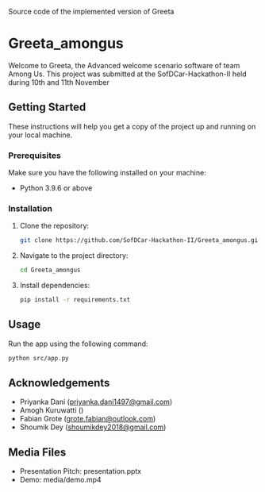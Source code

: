 Source code of the implemented version of Greeta

# Greeta_amongus

Welcome to Greeta, the Advanced welcome scenario software of team Among Us. This project was submitted at the SofDCar-Hackathon-II held during 10th and 11th November

## Getting Started

These instructions will help you get a copy of the project up and running on your local machine.

### Prerequisites

Make sure you have the following installed on your machine:

- Python 3.9.6 or above

### Installation

1. Clone the repository:

    ```bash
    git clone https://github.com/SofDCar-Hackathon-II/Greeta_amongus.git
    ```

2. Navigate to the project directory:

    ```bash
    cd Greeta_amongus
    ```

3. Install dependencies:

    ```bash
    pip install -r requirements.txt
    ```

## Usage

Run the app using the following command:

```bash
python src/app.py
```
## Acknowledgements

* Priyanka Dani (priyanka.dani1497@gmail.com)
* Amogh Kuruwatti ()
* Fabian Grote (grote.fabian@outlook.com)
* Shoumik Dey (shoumikdey2018@gmail.com)

## Media Files
* Presentation Pitch: presentation.pptx
* Demo: media/demo.mp4
